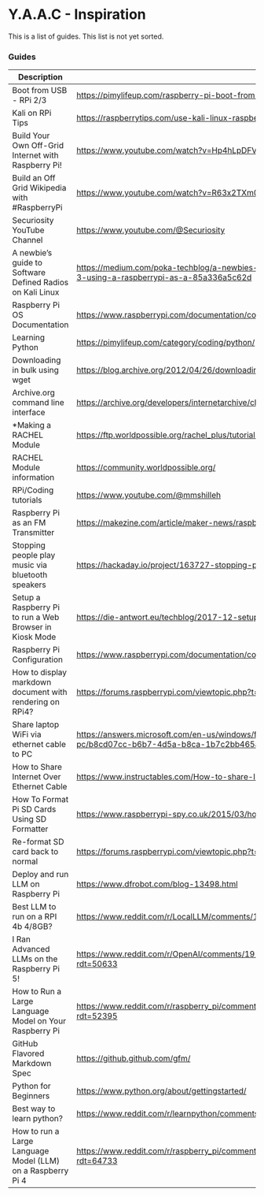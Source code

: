 # Y.A.A.C - Inspiration

This is a list of guides.  This list is not yet sorted.

<!-- ============================================================ -->

### Guides
Description|URL
---|---
Boot from USB - RPi 2/3 | https://pimylifeup.com/raspberry-pi-boot-from-usb/
Kali on RPi Tips | https://raspberrytips.com/use-kali-linux-raspberry-pi/#getting-started-with-kali-linux-on-raspberry-pi
Build Your Own Off-Grid Internet with Raspberry Pi! | https://www.youtube.com/watch?v=Hp4hLpDFVyg
Build an Off Grid Wikipedia with #RaspberryPi | https://www.youtube.com/watch?v=R63x2TXm0s8
Securiosity YouTube Channel | https://www.youtube.com/@Securiosity
A newbie’s guide to Software Defined Radios on Kali Linux | https://medium.com/poka-techblog/a-newbies-guide-to-software-defined-radios-on-kali-linux-part-3-using-a-raspberrypi-as-a-85a336a5c62d
Raspberry Pi OS Documentation | https://www.raspberrypi.com/documentation/computers/os.html
Learning Python | https://pimylifeup.com/category/coding/python/
Downloading in bulk using wget | https://blog.archive.org/2012/04/26/downloading-in-bulk-using-wget/
Archive.org command line interface | https://archive.org/developers/internetarchive/cli.html
*Making a RACHEL Module | https://ftp.worldpossible.org/rachel_plus/tutorials/making_a_rachel_content_module.pdf
RACHEL Module information | https://community.worldpossible.org/
RPi/Coding tutorials | https://www.youtube.com/@mmshilleh
Raspberry Pi as an FM Transmitter | https://makezine.com/article/maker-news/raspberry-pi-as-an-fm-transmitter/
Stopping people play music via bluetooth speakers | https://hackaday.io/project/163727-stopping-people-play-music-via-bluetooth-speakers
Setup a Raspberry Pi to run a Web Browser in Kiosk Mode | https://die-antwort.eu/techblog/2017-12-setup-raspberry-pi-for-kiosk-mode/
Raspberry Pi Configuration | https://www.raspberrypi.com/documentation/computers/configuration.html
How to display markdown document with rendering on RPi4? | https://forums.raspberrypi.com/viewtopic.php?t=278720
Share laptop WiFi via ethernet cable to PC | https://answers.microsoft.com/en-us/windows/forum/all/share-laptop-wifi-via-ethernet-cable-to-pc/b8cd07cc-b6b7-4d5a-b8ca-1b7c2bb465ad
How to Share Internet Over Ethernet Cable | https://www.instructables.com/How-to-share-Internet-over-Ethernet-Cable/
How To Format Pi SD Cards Using SD Formatter | https://www.raspberrypi-spy.co.uk/2015/03/how-to-format-pi-sd-cards-using-sd-formatter/
Re-format SD card back to normal | https://forums.raspberrypi.com/viewtopic.php?t=204167&sid=8ff11f46427bd9df34d5688809002891
Deploy and run LLM on Raspberry Pi | https://www.dfrobot.com/blog-13498.html
Best LLM to run on a RPI 4b 4/8GB? | https://www.reddit.com/r/LocalLLM/comments/14ztpt1/best_llm_to_run_on_a_rpi_4b_48gb/?rdt=42405
I Ran Advanced LLMs on the Raspberry Pi 5! | https://www.reddit.com/r/OpenAI/comments/19198xi/i_ran_advanced_llms_on_the_raspberry_pi_5/?rdt=50633
How to Run a Large Language Model on Your Raspberry Pi | https://www.reddit.com/r/raspberry_pi/comments/11xnsu3/how_to_run_a_large_language_model_on_your/?rdt=52395
GitHub Flavored Markdown Spec | https://github.github.com/gfm/
Python for Beginners | https://www.python.org/about/gettingstarted/
Best way to learn python? | https://www.reddit.com/r/learnpython/comments/11kcko1/best_way_to_learn_python/
How to run a Large Language Model (LLM) on a Raspberry Pi 4 | https://www.reddit.com/r/raspberry_pi/comments/1ati2ki/how_to_run_a_large_language_model_llm_on_a/?rdt=64733



<!-- ============================================================ -->
